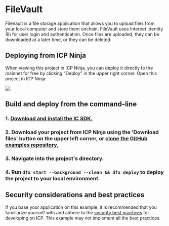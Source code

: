 # FileVault

FileVault is a file storage application that allows you to upload files from your local computer and store them onchain. FileVault uses Internet Identity (II) for user login and authentication. Once files are uploaded, they can be downloaded at a later time, or they can be deleted.

## Deploying from ICP Ninja

When viewing this project in ICP Ninja, you can deploy it directly to the mainnet for free by clicking "Deploy" in the upper right corner. Open this project in ICP Ninja:

[![](https://icp.ninja/assets/open.svg)](https://icp.ninja/i?g=https://github.com/dfinity/examples/motoko/filevault)

## Build and deploy from the command-line

### 1. [Download and install the IC SDK.](https://internetcomputer.org/docs/building-apps/getting-started/install)

### 2. Download your project from ICP Ninja using the 'Download files' button on the upper left corner, or [clone the GitHub examples repository.](https://github.com/dfinity/examples/)

### 3. Navigate into the project's directory.

### 4. Run `dfx start --background --clean && dfx deploy` to deploy the project to your local environment. 

## Security considerations and best practices

If you base your application on this example, it is recommended that you familiarize yourself with and adhere to the [security best practices](https://internetcomputer.org/docs/building-apps/security/overview) for developing on ICP. This example may not implement all the best practices.
